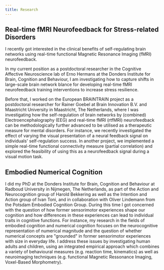 ```yaml
---
title: Research
---
```


## Real-time fMRI Neurofeedback for Stress-related Disorders
I recently got interested in the clinical benefits of self-regulating brain
networks using real-time functional Magnetic Resonance Imaging (fMRI)
neurofeedback.

In my current position as a postdoctoral researcher in the Cognitive Affective
Neuroscience lab of Erno Hermans at the Donders Institute for Brain, Cognition
and Behaviour, I am investigating how to capture shifts in large-scale brain
network blance for developing real-time fMRI neurofeedback training
interventions to increase stress resilience.

Before that, I worked on the European BRAINTRAIN project as a postdoctoral
researcher for Rainer Goebel at Brain Innovation B.V. and Maastricht University
in Maastricht, The Netherlands, where I was investigating how the
self-regulation of brain networks by (combined) Electroencephalography (EEG)
and real-time fMRI (rtfMRI) neurofeedback can be methodologically further
advanced to be utilised as a therapeutic measure for mental disorders. For
instance, we recently investigated the effect of varying the visual
presentation of a neural feedback signal on individuals' self-regulation
success. In another project, we implemented a simple real-time functional
connectivity measure (partial correlation) and explored the feasibility of
using this as a neurofeedback signal during a visual motion task.

## Embodied Numerical Cognition
I did my PhD at the Donders Institute for Brain, Cognition and Behaviour at
Radboud University in Nijmegen, The Netherlands, as part of the Action and
Neurocognition group of Harold Bekkering as well as the Intention and Action
group of Ivan Toni, and in collaboration with Oliver Lindemann from the Potsdam
Embodied Cognition Group. During this time I got concerned with the question of
how former sensorimotor experiences shape our cognition and how differences in
these experiences can lead to individual traits in cognitive functions. For
instance, my research in the fields of embodied cognition and numerical
cognition focuses on the neurocognitive representation of numerical magnitude
and the question of whether numerical concepts are "grounded" in former
sensorimotor experiences with size in everyday life. I address these issues by
investigating human adults and children, using an integrated empirical approach
which combines a variety of behavioural measures (e.g. reaction time,
kinematics) as well as neuroimaging techniques (e.g. functional Magnetic
Ressonance Imaging, Voxel-Based Morphometry).
